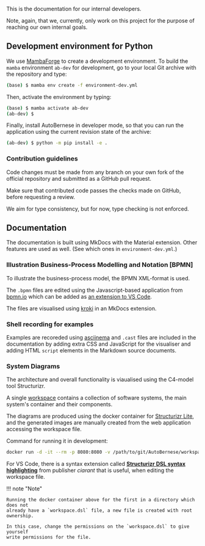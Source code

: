 
This is the documentation for our internal developers.

Note, again, that we, currently, only work on this project for the purpose of
reaching our own internal goals.


## Development environment for Python

We use [MambaForge] to create a development environment. To build the `mamba`
environment `ab-dev` for development, go to your local Git archive with the
repository and type:

[MambaForge]: ../prerequisites.md

```sh
(base) $ mamba env create -f environment-dev.yml
```

Then, activate the environment by typing:

```sh
(base) $ mamba activate ab-dev
(ab-dev) $
```

Finally, install AutoBernese in developer mode, so that you can run the
application using the current revision state of the archive:

```sh
(ab-dev) $ python -m pip install -e .
```

### Contribution guidelines

Code changes must be made from any branch on your own fork of the official
repository and submitted as a GitHub pull request.

Make sure that contributed code passes the checks made on GitHub, before
requesting a review.

We aim for type consistency, but for now, type checking is not enforced.


## Documentation

The documentation is built using MkDocs with the Material extension. Other
features are used as well. (See which ones in `environment-dev.yml`.)


### Illustration Business-Process Modelling and Notation [BPMN]

To illustrate the business-process model, the BPMN XML-format is used.

The `.bpmn` files are edited using the Javascript-based application from
[bpmn.io](https://bpmn.io/) which can be added as [an extension to VS
Code][VSC-EXT-BPMN].

[VSC-EXT-BPMN]: https://marketplace.visualstudio.com/items?itemName=bpmn-io.vs-code-bpmn-io

The files are visualised using [kroki](https://kroki.io/) in an MkDocs
extension.


### Shell recording for examples

Examples are recoreded using [asciinema](https://asciinema.org/) and `.cast`
files are included in the documentation by adding extra CSS and JavaScript for
the visualiser and adding HTML `script` elements in the Markdown source
documents.


### System Diagrams

The architecture and overall functionality is viaualised using the C4-model tool
Structurizr.

A single [workspace][STRUCTURIZR-WORKSPACE-DSL] contains a collection of
software systems, the main system's container and their components.

[STRUCTURIZR-WORKSPACE-DSL]:
    https://github.com/sdfidk/autobernese/blob/main/workspace/structurizr/workspace.dsl

The diagrams are produced using the docker container for [Structurizr
Lite][STRUCTURIZR-LITE], and the generated images are manually created from the
web application accessing the workspace file.

[STRUCTURIZR-LITE]: https://structurizr.com/help/lite

Command for running it in development:

```sh
docker run -d -it --rm -p 8080:8080 -v /path/to/git/AutoBernese/workspace/structurizr:/usr/local/structurizr structurizr/lite
```

For VS Code, there is a syntax extension called [**Structurizr DSL syntax
highlighting**][VSC-EXT-STRUCTURIZR] from publisher *ciarant* that is useful,
when editing the workspace file.

[VSC-EXT-STRUCTURIZR]: https://marketplace.visualstudio.com/items?itemName=ciarant.vscode-structurizr

!!! note "Note"

    Running the docker container above for the first in a directory which does not
    already have a `workspace.dsl` file, a new file is created with root ownership.

    In this case, change the permissions on the `workspace.dsl` to give yourself
    write permissions for the file.
